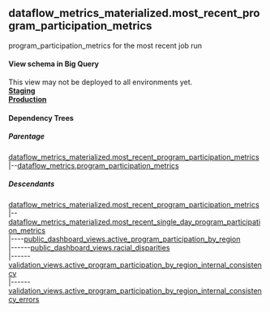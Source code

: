 ## dataflow_metrics_materialized.most_recent_program_participation_metrics
program_participation_metrics for the most recent job run

#### View schema in Big Query
This view may not be deployed to all environments yet.<br/>
[**Staging**](https://console.cloud.google.com/bigquery?pli=1&p=recidiviz-staging&page=table&project=recidiviz-staging&d=dataflow_metrics_materialized&t=most_recent_program_participation_metrics)
<br/>
[**Production**](https://console.cloud.google.com/bigquery?pli=1&p=recidiviz-123&page=table&project=recidiviz-123&d=dataflow_metrics_materialized&t=most_recent_program_participation_metrics)
<br/>

#### Dependency Trees

##### Parentage
[dataflow_metrics_materialized.most_recent_program_participation_metrics](../dataflow_metrics_materialized/most_recent_program_participation_metrics.md) <br/>
|--[dataflow_metrics.program_participation_metrics](../../metrics/program/program_participation_metrics.md) <br/>


##### Descendants
[dataflow_metrics_materialized.most_recent_program_participation_metrics](../dataflow_metrics_materialized/most_recent_program_participation_metrics.md) <br/>
|--[dataflow_metrics_materialized.most_recent_single_day_program_participation_metrics](../dataflow_metrics_materialized/most_recent_single_day_program_participation_metrics.md) <br/>
|----[public_dashboard_views.active_program_participation_by_region](../public_dashboard_views/active_program_participation_by_region.md) <br/>
|------[public_dashboard_views.racial_disparities](../public_dashboard_views/racial_disparities.md) <br/>
|------[validation_views.active_program_participation_by_region_internal_consistency](../validation_views/active_program_participation_by_region_internal_consistency.md) <br/>
|------[validation_views.active_program_participation_by_region_internal_consistency_errors](../validation_views/active_program_participation_by_region_internal_consistency_errors.md) <br/>

